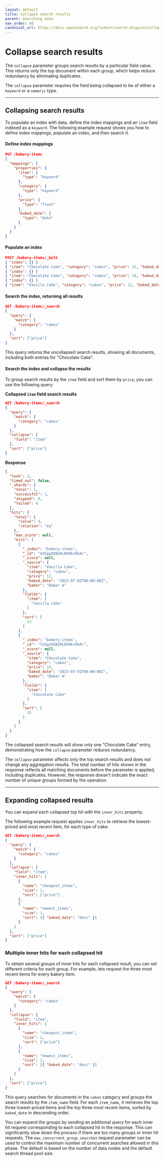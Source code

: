 ```yaml
---
layout: default
title: Collapse search results
parent: Searching data
nav_order: 40
canonical_url: https://docs.opensearch.org/latest/search-plugins/collapse-search/
---
```


# Collapse search results

The `collapse` parameter groups search results by a particular field value. This returns only the top document within each group, which helps reduce redundancy by eliminating duplicates.

The `collapse` parameter requires the field being collapsed to be of either a `keyword` or a `numeric` type.

---

## Collapsing search results

To populate an index with data, define the index mappings and an `item` field indexed as a `keyword`. The following example request shows you how to define index mappings, populate an index, and then search it.

#### Define index mappings

```json
PUT /bakery-items
{
  "mappings": {
    "properties": {
      "item": {
        "type": "keyword"
      },
      "category": {
        "type": "keyword"
      },
      "price": {
        "type": "float"
      },
      "baked_date": {
        "type": "date"
      }
    }
  }
}
```

#### Populate an index

```json
POST /bakery-items/_bulk
{ "index": {} }
{ "item": "Chocolate Cake", "category": "cakes", "price": 15, "baked_date": "2023-07-01T00:00:00Z" }
{ "index": {} }
{ "item": "Chocolate Cake", "category": "cakes", "price": 18, "baked_date": "2023-07-04T00:00:00Z" }
{ "index": {} }
{ "item": "Vanilla Cake", "category": "cakes", "price": 12, "baked_date": "2023-07-02T00:00:00Z" }
```

#### Search the index, returning all results

```json
GET /bakery-items/_search
{
  "query": {
    "match": {
      "category": "cakes"
    }
  },
  "sort": ["price"]
}
```

This query returns the uncollapsed search results, showing all documents, including both entries for "Chocolate Cake".

#### Search the index and collapse the results

To group search results by the `item` field and sort them by `price`, you can use the following query:

**Collapsed `item` field search results**

```json
GET /bakery-items/_search
{
  "query": {
    "match": {
      "category": "cakes"
    }
  },
  "collapse": {
    "field": "item"
  },
  "sort": ["price"]
}
```

**Response**

```json
{
  "took": 3,
  "timed_out": false,
  "_shards": {
    "total": 1,
    "successful": 1,
    "skipped": 0,
    "failed": 0
  },
  "hits": {
    "total": {
      "value": 4,
      "relation": "eq"
    },
    "max_score": null,
    "hits": [
      {
        "_index": "bakery-items",
        "_id": "mISga5EB2HLDXHkv9kAr",
        "_score": null,
        "_source": {
          "item": "Vanilla Cake",
          "category": "cakes",
          "price": 12,
          "baked_date": "2023-07-02T00:00:00Z",
          "baker": "Baker A"
        },
        "fields": {
          "item": [
            "Vanilla Cake"
          ]
        },
        "sort": [
          12
        ]
      },
      {
        "_index": "bakery-items",
        "_id": "loSga5EB2HLDXHkv9kAr",
        "_score": null,
        "_source": {
          "item": "Chocolate Cake",
          "category": "cakes",
          "price": 15,
          "baked_date": "2023-07-01T00:00:00Z",
          "baker": "Baker A"
        },
        "fields": {
          "item": [
            "Chocolate Cake"
          ]
        },
        "sort": [
          15
        ]
      }
    ]
  }
}
```

The collapsed search results will show only one "Chocolate Cake" entry, demonstrating how the `collapse` parameter reduces redundancy.

The `collapse` parameter affects only the top search results and does not change any aggregation results. The total number of hits shown in the response reflects all matching documents before the parameter is applied, including duplicates. However, the response doesn't indicate the exact number of unique groups formed by the operation.

---

## Expanding collapsed results

You can expand each collapsed top hit with the `inner_hits` property. 

The following example request applies `inner_hits` to retrieve the lowest-priced and most recent item, for each type of cake:

```json
GET /bakery-items/_search
{
  "query": {
    "match": {
      "category": "cakes"
    }
  },
  "collapse": {
    "field": "item",
    "inner_hits": [
      {
        "name": "cheapest_items",
        "size": 1,
        "sort": ["price"]
      },
      {
        "name": "newest_items",
        "size": 1,
        "sort": [{ "baked_date": "desc" }]
      }
    ]
  },
  "sort": ["price"]
}

```

### Multiple inner hits for each collapsed hit

To obtain several groups of inner hits for each collapsed result, you can set different criteria for each group. For example, lets request the three most recent items for every bakery item:

```json
GET /bakery-items/_search
{
  "query": {
    "match": {
      "category": "cakes"
    }
  },
  "collapse": {
    "field": "item",
    "inner_hits": [
      {
        "name": "cheapest_items",
        "size": 1,
        "sort": ["price"]
      },
      {
        "name": "newest_items",
        "size": 3,
        "sort": [{ "baked_date": "desc" }]
      }
    ]
  },
  "sort": ["price"]
}


```
This query searches for documents in the `cakes` category and groups the search results by the `item_name` field. For each `item_name`, it retrieves the top three lowest-priced items and the top three most recent items, sorted by `baked_date` in descending order.

You can expand the groups by sending an additional query for each inner hit request corresponding to each collapsed hit in the response. This can significantly slow down the process if there are too many groups or inner hit requests. The `max_concurrent_group_searches` request parameter can be used to control the maximum number of concurrent searches allowed in this phase. The default is based on the number of data nodes and the default search thread pool size.

